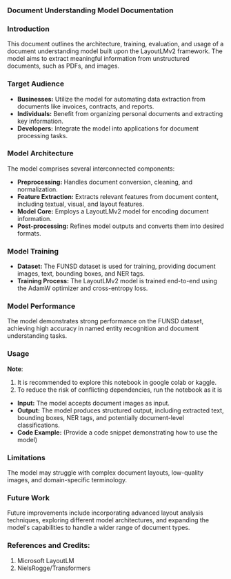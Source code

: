 ### Document Understanding Model Documentation

### Introduction

This document outlines the architecture, training, evaluation, and usage of a document understanding model built upon the LayoutLMv2 framework. The model aims to extract meaningful information from unstructured documents, such as PDFs, and images.

### Target Audience

- **Businesses:** Utilize the model for automating data extraction from documents like invoices, contracts, and reports.
- **Individuals:** Benefit from organizing personal documents and extracting key information.
- **Developers:** Integrate the model into applications for document processing tasks.

### Model Architecture

The model comprises several interconnected components:

- **Preprocessing:** Handles document conversion, cleaning, and normalization.
- **Feature Extraction:** Extracts relevant features from document content, including textual, visual, and layout features.
- **Model Core:** Employs a LayoutLMv2 model for encoding document information.
- **Post-processing:** Refines model outputs and converts them into desired formats.

### Model Training

- **Dataset:** The FUNSD dataset is used for training, providing document images, text, bounding boxes, and NER tags.
- **Training Process:** The LayoutLMv2 model is trained end-to-end using the AdamW optimizer and cross-entropy loss.

### Model Performance

The model demonstrates strong performance on the FUNSD dataset, achieving high accuracy in named entity recognition and document understanding tasks.

### Usage

**Note**: 
1. It is recommended to explore this notebook in google colab or kaggle.
2. To reduce the risk of conflicting dependencies, run the notebook as it is

- **Input:** The model accepts document images as input.
- **Output:** The model produces structured output, including extracted text, bounding boxes, NER tags, and potentially document-level classifications.
- **Code Example:** (Provide a code snippet demonstrating how to use the model)

### Limitations

The model may struggle with complex document layouts, low-quality images, and domain-specific terminology.

### Future Work

Future improvements include incorporating advanced layout analysis techniques, exploring different model architectures, and expanding the model's capabilities to handle a wider range of document types.

### References and Credits:
1. Microsoft LayoutLM
2. NielsRogge/Transformers
